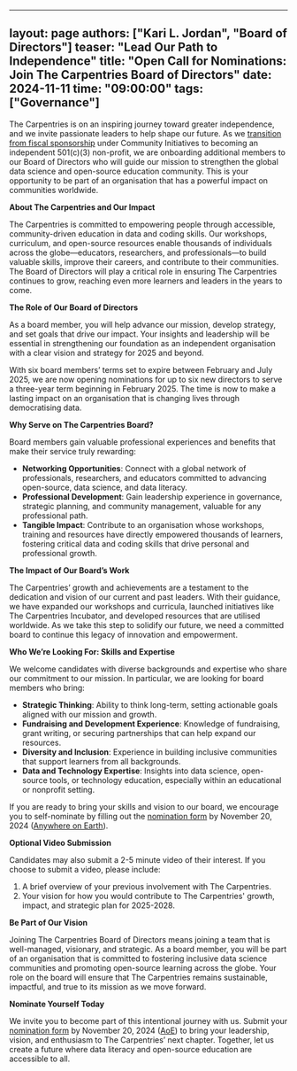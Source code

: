 
---
layout: page
authors: ["Kari L. Jordan", "Board of Directors"]
teaser: "Lead Our Path to Independence"
title: "Open Call for Nominations: Join The Carpentries Board of Directors"
date: 2024-11-11
time: "09:00:00"
tags: ["Governance"]
---
The Carpentries is on an inspiring journey toward greater independence, and we invite passionate leaders to help shape our future. As we [transition from fiscal sponsorship](https://carpentries.org/blog/2023/08/Carpentries-transition-to-independent-status/) under Community Initiatives to becoming an independent 501(c)(3) non-profit, we are onboarding additional members to our Board of Directors who will guide our mission to strengthen the global data science and open-source education community. This is your opportunity to be part of an organisation that has a powerful impact on communities worldwide.

**About The Carpentries and Our Impact**  

The Carpentries is committed to empowering people through accessible, community-driven education in data and coding skills. Our workshops, curriculum, and open-source resources enable thousands of individuals across the globe—educators, researchers, and professionals—to build valuable skills, improve their careers, and contribute to their communities. The Board of Directors will play a critical role in ensuring The Carpentries continues to grow, reaching even more learners and leaders in the years to come.

**The Role of Our Board of Directors**  

As a board member, you will help advance our mission, develop strategy, and set goals that drive our impact. Your insights and leadership will be essential in strengthening our foundation as an independent organisation with a clear vision and strategy for 2025 and beyond.

With six board members’ terms set to expire between February and July 2025, we are now opening nominations for up to six new directors to serve a three-year term beginning in February 2025. The time is now to make a lasting impact on an organisation that is changing lives through democratising data.

**Why Serve on The Carpentries Board?**  

Board members gain valuable professional experiences and benefits that make their service truly rewarding:
- **Networking Opportunities**: Connect with a global network of professionals, researchers, and educators committed to advancing open-source, data science, and data literacy.
- **Professional Development**: Gain leadership experience in governance, strategic planning, and community management, valuable for any professional path.
- **Tangible Impact**: Contribute to an organisation whose workshops, training and resources have directly empowered thousands of learners, fostering critical data and coding skills that drive personal and professional growth.
  
**The Impact of Our Board’s Work**  

The Carpentries’ growth and achievements are a testament to the dedication and vision of our current and past leaders. With their guidance, we have expanded our workshops and curricula, launched initiatives like The Carpentries Incubator, and developed resources that are utilised worldwide. As we take this step to solidify our future, we need a committed board to continue this legacy of innovation and empowerment.

**Who We’re Looking For: Skills and Expertise** 

We welcome candidates with diverse backgrounds and expertise who share our commitment to our mission. In particular, we are looking for board members who bring:
- **Strategic Thinking**: Ability to think long-term, setting actionable goals aligned with our mission and growth.
- **Fundraising and Development Experience**: Knowledge of fundraising, grant writing, or securing partnerships that can help expand our resources.
- **Diversity and Inclusion**: Experience in building inclusive communities that support learners from all backgrounds.
- **Data and Technology Expertise**: Insights into data science, open-source tools, or technology education, especially within an educational or nonprofit setting.
  
If you are ready to bring your skills and vision to our board, we encourage you to self-nominate by filling out the [nomination form](https://forms.gle/HLA9WWJJyPKR7BNs7) by November 20, 2024 ([Anywhere on Earth](https://en.wikipedia.org/wiki/Anywhere_on_Earth)). 

**Optional Video Submission** 

Candidates may also submit a 2-5 minute video of their interest. If you choose to submit a video, please include:
1. A brief overview of your previous involvement with The Carpentries.
2. Your vision for how you would contribute to The Carpentries' growth, impact, and strategic plan for 2025-2028.
   
**Be Part of Our Vision**  

Joining The Carpentries Board of Directors means joining a team that is well-managed, visionary, and strategic. As a board member, you will be part of an organisation that is committed to fostering inclusive data science communities and promoting open-source learning across the globe. Your role on the board will ensure that The Carpentries remains sustainable, impactful, and true to its mission as we move forward.

**Nominate Yourself Today**  

We invite you to become part of this intentional journey with us. Submit your [nomination form](https://forms.gle/vNPKmct5HteZFT5B7) by November 20, 2024 ([AoE](https://en.wikipedia.org/wiki/Anywhere_on_Earth)) to bring your leadership, vision, and enthusiasm to The Carpentries’ next chapter. Together, let us create a future where data literacy and open-source education are accessible to all.
